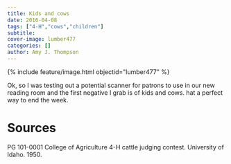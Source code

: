 ```yaml
---
title: Kids and cows
date: 2016-04-08
tags: ["4-H","cows","children"]
subtitle: 
cover-image: lumber477
categories: []
author: Amy J. Thompson
---
```


{% include feature/image.html objectid="lumber477" %}

Ok, so I was testing out a potential scanner for patrons to use in our new  reading room and the first negative I grab is of kids and cows. hat a perfect way to end the week.

# Sources

PG 101-0001 College of Agriculture 4-H
cattle judging contest. University of Idaho. 
1950.

